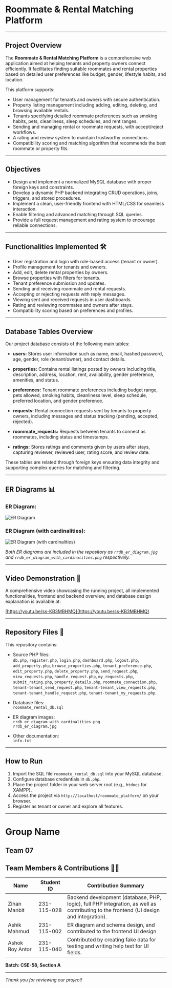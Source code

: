 # Roommate & Rental Matching Platform 

---

## Project Overview

The **Roommate & Rental Matching Platform** is a comprehensive web application aimed at helping tenants and property owners connect efficiently. It facilitates finding suitable roommates and rental properties based on detailed user preferences like budget, gender, lifestyle habits, and location.

This platform supports:
- User management for tenants and owners with secure authentication.
- Property listing management including adding, editing, deleting, and browsing available rentals.
- Tenants specifying detailed roommate preferences such as smoking habits, pets, cleanliness, sleep schedules, and rent ranges.
- Sending and managing rental or roommate requests, with accept/reject workflows.
- A rating and review system to maintain trustworthy connections.
- Compatibility scoring and matching algorithm that recommends the best roommate or property fits.

---

## Objectives

- Design and implement a normalized MySQL database with proper foreign keys and constraints.
- Develop a dynamic PHP backend integrating CRUD operations, joins, triggers, and stored procedures.
- Implement a clean, user-friendly frontend with HTML/CSS for seamless interaction.
- Enable filtering and advanced matching through SQL queries.
- Provide a full request management and rating system to encourage reliable connections.

---

## Functionalities Implemented 🛠️ 

- User registration and login with role-based access (tenant or owner).
- Profile management for tenants and owners.
- Add, edit, delete rental properties by owners.
- Browse properties with filters for tenants.
- Tenant preference submission and updates.
- Sending and receiving roommate and rental requests.
- Accepting or rejecting requests with reply messages.
- Viewing sent and received requests in user dashboards.
- Rating and reviewing roommates and owners after stays.
- Compatibility scoring based on preferences and profiles.

---

## Database Tables Overview

Our project database consists of the following main tables:

- **users:** Stores user information such as name, email, hashed password, age, gender, role (tenant/owner), and contact details.

- **properties:** Contains rental listings posted by owners including title, description, address, location, rent, availability, gender preference, amenities, and status.

- **preferences:** Tenant roommate preferences including budget range, pets allowed, smoking habits, cleanliness level, sleep schedule, preferred location, and gender preference.

- **requests:** Rental connection requests sent by tenants to property owners, including messages and status tracking (pending, accepted, rejected).

- **roommate_requests:** Requests between tenants to connect as roommates, including status and timestamps.

- **ratings:** Stores ratings and comments given by users after stays, capturing reviewer, reviewed user, rating score, and review date.

These tables are related through foreign keys ensuring data integrity and supporting complex queries for matching and filtering.

---

## ER Diagrams 📊


### ER Diagram:



![ER Diagram](roommate_platform/rrdb_er_diagram.jpg)




### ER Diagram (with cardinalities):


![ER Diagram (with cardinalities)](roommate_platform/rrdb_er_diagram_with_cardinalities.png)


*Both ER diagrams are included in the repository as `rrdb_er_diagram.jpg` and `rrdb_er_diagram_with_cardinalities.png` respectively.*

---

## Video Demonstration 🎥

A comprehensive video showcasing the running project, all implemented functionalities, frontend and backend overview, and database design explanation is available at:

[https://youtu.be/ss-KB3MBHMQ](https://youtu.be/ss-KB3MBHMQ)

---

## Repository Files 📂

This repository contains:

- Source PHP files:  
`db.php`, `register.php`, `login.php`, `dashboard.php`, `logout.php`, `add_property.php`, `browse_properties.php`, `tenant_preference.php`, `edit_property.php`, `delete_property.php`, `send_request.php`, `view_requests.php`, `handle_request.php`, `my_requests.php`, `submit_rating.php`, `property_details.php`, `roommate_connection.php`, `tenant-tenant_send_request.php`, `tenant-tenant_view_requests.php`, `tenant-tenant_handle_request.php`, `tenant-tenant_my_requests.php`.

- Database files:  
  `roommate_rental_db.sql`

- ER diagram images:  
  `rrdb_er_diagram_with_cardinalities.png`  
  `rrdb_er_diagram.jpg`

- Other documentation:  
  `info.txt`

---

## How to Run

1. Import the SQL file `roommate_rental_db.sql` into your MySQL database.
2. Configure database credentials in `db.php`.
3. Place the project folder in your web server root (e.g., `htdocs` for XAMPP).
4. Access the project via `http://localhost/roommate_platform/` on your browser.
5. Register as tenant or owner and explore all features.

---

# Group Name  
## Team 07

## Team Members & Contributions 👨‍💻


| Name           | Student ID   | Contribution Summary                              |
|----------------|--------------|-------------------------------------------------|
| Zihan Manbit   | 231-115-028  | Backend development (database, PHP, logic), full PHP integration, as well as contributing to the frontend (UI design and integration). |
| Ashik Mahmud   | 231-115-002  | ER diagram and schema design, and contributed to the frontend UI design |
| Ashok Roy Antor| 231-115-040  | Contributed by creating fake data for testing and writing help text for UI fields. |

 
**Batch: CSE-58, Section A**

---

*Thank you for reviewing our project!*

